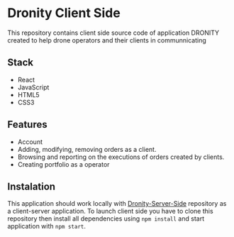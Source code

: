 # Dronity Client Side
This repository contains client side source code of application DRONITY created to help drone operators and their clients in communnicating

## Stack
- React
- JavaScript
- HTML5
- CSS3
## Features
- Account
- Adding, modifying, removing orders as a client.
- Browsing and reporting on the executions of orders created by clients.
- Creating portfolio as a operator
## Instalation
This application should work locally with [Dronity-Server-Side](https://github.com/pasiekak/Dronity-Server-Side) repository as a client-server application. To launch client side you have to clone this repository then install all dependencies using `npm install` and start application with `npm start`. 
